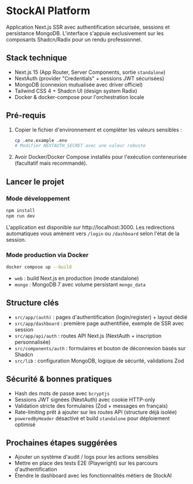 # StockAI Platform

Application Next.js SSR avec authentification sécurisée, sessions et persistance MongoDB. L'interface s'appuie exclusivement sur les composants Shadcn/Radix pour un rendu professionnel.

## Stack technique

- Next.js 15 (App Router, Server Components, sortie `standalone`)
- NextAuth (provider "Credentials" + sessions JWT sécurisées)
- MongoDB (connexion mutualisée avec driver officiel)
- Tailwind CSS 4 + Shadcn UI (design system Radix)
- Docker & docker-compose pour l'orchestration locale

## Pré-requis

1. Copier le fichier d'environnement et compléter les valeurs sensibles :
   ```bash
   cp .env.example .env
   # Modifier NEXTAUTH_SECRET avec une valeur robuste
   ```
2. Avoir Docker/Docker Compose installés pour l'exécution conteneurisée (facultatif mais recommandé).

## Lancer le projet

### Mode développement

```bash
npm install
npm run dev
```

L'application est disponible sur http://localhost:3000. Les redirections automatiques vous amènent vers `/login` ou `/dashboard` selon l'état de la session.

### Mode production via Docker

```bash
docker compose up --build
```

- `web` : build Next.js en production (mode standalone)
- `mongo` : MongoDB 7 avec volume persistant `mongo_data`

## Structure clés

- `src/app/(auth)` : pages d'authentification (login/register) + layout dédié
- `src/app/dashboard` : première page authentifiée, exemple de SSR avec session
- `src/app/api/auth` : routes API Next.js (NextAuth + inscription personnalisée)
- `src/components/auth` : formulaires et bouton de déconnexion basés sur Shadcn
- `src/lib` : configuration MongoDB, logique de sécurité, validations Zod

## Sécurité & bonnes pratiques

- Hash des mots de passe avec `bcryptjs`
- Sessions JWT signées (NextAuth) avec cookie HTTP-only
- Validation stricte des formulaires (Zod + messages en français)
- Rate-limiting prêt à ajouter sur les routes API (structure déjà isolée)
- `poweredByHeader` désactivé et build `standalone` pour déploiement optimisé

## Prochaines étapes suggérées

- Ajouter un système d'audit / logs pour les actions sensibles
- Mettre en place des tests E2E (Playwright) sur les parcours d'authentification
- Étendre le dashboard avec les fonctionnalités métiers de StockAI
